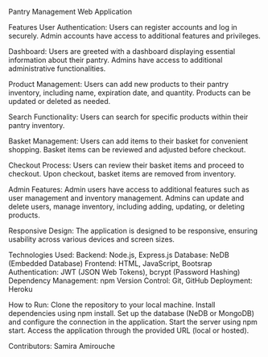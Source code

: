 Pantry Management Web Application

Features
User Authentication:
Users can register accounts and log in securely.
Admin accounts have access to additional features and privileges.

Dashboard:
Users are greeted with a dashboard displaying essential information about their pantry.
Admins have access to additional administrative functionalities.

Product Management:
Users can add new products to their pantry inventory, including name, expiration date, and quantity.
Products can be updated or deleted as needed.

Search Functionality:
Users can search for specific products within their pantry inventory.

Basket Management:
Users can add items to their basket for convenient shopping.
Basket items can be reviewed and adjusted before checkout.

Checkout Process:
Users can review their basket items and proceed to checkout.
Upon checkout, basket items are removed from inventory.

Admin Features:
Admin users have access to additional features such as user management and inventory management.
Admins can update and delete users, manage inventory, including adding, updating, or deleting products.

Responsive Design:
The application is designed to be responsive, ensuring usability across various devices and screen sizes.

Technologies Used:
Backend: Node.js, Express.js
Database: NeDB (Embedded Database)
Frontend: HTML, JavaScript, Bootsrap
Authentication: JWT (JSON Web Tokens), bcrypt (Password Hashing)
Dependency Management: npm
Version Control: Git, GitHub
Deployment: Heroku

How to Run:
Clone the repository to your local machine.
Install dependencies using npm install.
Set up the database (NeDB or MongoDB) and configure the connection in the application.
Start the server using npm start.
Access the application through the provided URL (local or hosted).

Contributors:
Samira Amirouche
